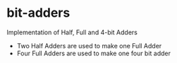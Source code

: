 # bit-adders
Implementation of Half, Full and 4-bit Adders

- Two Half Adders are used to make one Full Adder
- Four Full Adders are used to make one four bit adder

